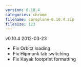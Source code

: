 ```yaml
---
version: 0.10.4
categories: chrome
filename: careplane-0.10.4.zip
filesize: 123
---
```

v0.10.4 2012-03-23
* Fix Orbitz loading
* Fix Hipmunk tab switching
* Fix Kayak footprint formatting

